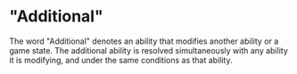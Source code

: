# "Additional"

The word "Additional" denotes an ability that modifies another ability or a game state. The additional ability is resolved simultaneously with any ability it is modifying, and under the same conditions as that ability.
